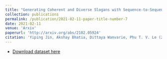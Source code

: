 ```yaml
---
title: "Generating Coherent and Diverse Slogans with Sequence-to-Sequence Transformer"
collection: publications
permalink: /publication/2021-02-11-paper-title-number-7
date: 2021-02-11
venue: 'Arxiv'
paperurl: 'http://arxiv.org/abs/2102.05924'
citation: 'Yiping Jin, Akshay Bhatia, Dittaya Wanvarie, Phu T. V. Le (2021). Generating Coherent and Diverse Slogans with Sequence-to-Sequence Transformer. <i>Arxiv Preprint</i>. arXiv:2102.05924.'
---
```


- [Download dataset here](https://github.com/YipingNUS/slogan-generation-dataset)
